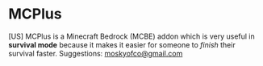 # MCPlus
[US] MCPlus is a Minecraft Bedrock (MCBE) addon which is very useful in **survival mode** because it makes it easier for someone to *finish* their survival faster.
Suggestions: moskyofco@gmail.com
